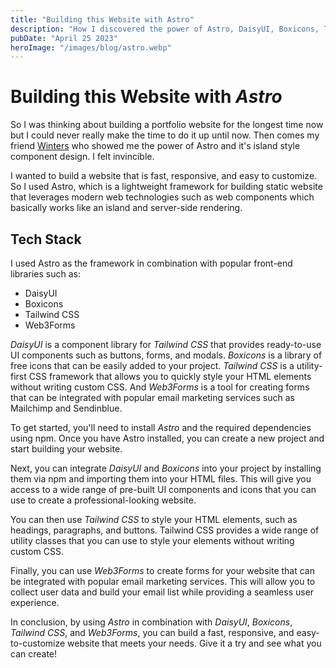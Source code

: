 ```yaml
---
title: "Building this Website with Astro"
description: "How I discovered the power of Astro, DaisyUI, Boxicons, Tailwind CSS, and Web3Forms in building a stunning and highly functional website."
pubDate: "April 25 2023"
heroImage: "/images/blog/astro.webp"
---
```


# Building this Website with _Astro_

So I was thinking about building a portfolio website for the longest time now but I could never really make the time to do it up until now. Then comes my friend [Winters](https://github.com/IslARY) who showed me the power of Astro and it's island style component design. I felt invincible.

I wanted to build a website that is fast, responsive, and easy to customize. So I used Astro, which is a lightweight framework for building static website that leverages modern web technologies such as web components which basically works like an island and server-side rendering.

## Tech Stack

I used Astro as the framework in combination with popular front-end libraries such as:
- DaisyUI
- Boxicons
- Tailwind CSS
- Web3Forms

_DaisyUI_ is a component library for _Tailwind CSS_ that provides ready-to-use UI components such as buttons, forms, and modals. _Boxicons_ is a library of free icons that can be easily added to your project. _Tailwind CSS_ is a utility-first CSS framework that allows you to quickly style your HTML elements without writing custom CSS. And _Web3Forms_ is a tool for creating forms that can be integrated with popular email marketing services such as Mailchimp and Sendinblue.

To get started, you'll need to install _Astro_ and the required dependencies using npm. Once you have Astro installed, you can create a new project and start building your website.

Next, you can integrate _DaisyUI_ and _Boxicons_ into your project by installing them via npm and importing them into your HTML files. This will give you access to a wide range of pre-built UI components and icons that you can use to create a professional-looking website.

You can then use _Tailwind CSS_ to style your HTML elements, such as headings, paragraphs, and buttons. Tailwind CSS provides a wide range of utility classes that you can use to style your elements without writing custom CSS.

Finally, you can use _Web3Forms_ to create forms for your website that can be integrated with popular email marketing services. This will allow you to collect user data and build your email list while providing a seamless user experience.

In conclusion, by using _Astro_ in combination with _DaisyUI_, _Boxicons_, _Tailwind CSS_, and _Web3Forms_, you can build a fast, responsive, and easy-to-customize website that meets your needs. Give it a try and see what you can create!